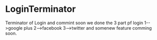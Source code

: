 # LoginTerminator
Terminator of Login and commint soon
we done the 3 part pf login
1-->google plus
2-->facebook
3-->twitter
and somenew feature comming soon.
